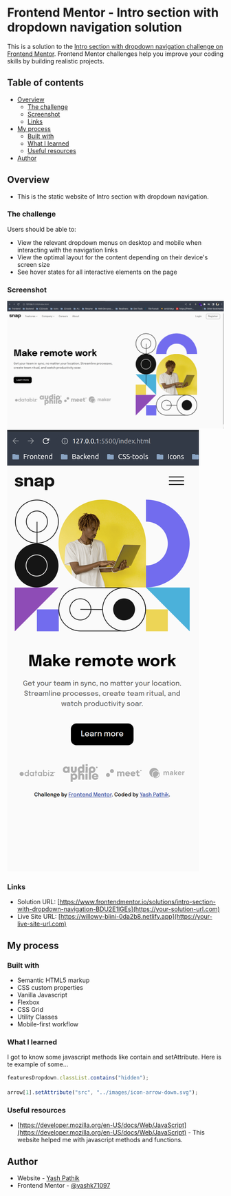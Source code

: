 # Frontend Mentor - Intro section with dropdown navigation solution

This is a solution to the [Intro section with dropdown navigation challenge on Frontend Mentor](https://www.frontendmentor.io/challenges/intro-section-with-dropdown-navigation-ryaPetHE5). Frontend Mentor challenges help you improve your coding skills by building realistic projects.

## Table of contents

-   [Overview](#overview)
    -   [The challenge](#the-challenge)
    -   [Screenshot](#screenshot)
    -   [Links](#links)
-   [My process](#my-process)
    -   [Built with](#built-with)
    -   [What I learned](#what-i-learned)
    -   [Useful resources](#useful-resources)
-   [Author](#author)

## Overview

-   This is the static website of Intro section with dropdown navigation.

### The challenge

Users should be able to:

-   View the relevant dropdown menus on desktop and mobile when interacting with the navigation links
-   View the optimal layout for the content depending on their device's screen size
-   See hover states for all interactive elements on the page

### Screenshot

![](./images/screenshot-1.png)
![](./images/screenshot-2.png)

### Links

-   Solution URL: [https://www.frontendmentor.io/solutions/intro-section-with-dropdown-navigation-BDU2E1lGEs](https://your-solution-url.com)
-   Live Site URL: [https://willowy-blini-0da2b8.netlify.app](https://your-live-site-url.com)

## My process

### Built with

-   Semantic HTML5 markup
-   CSS custom properties
-   Vanilla Javascript
-   Flexbox
-   CSS Grid
-   Utility Classes
-   Mobile-first workflow

### What I learned

I got to know some javascript methods like contain and setAttribute.
Here is te example of some...

```js
featuresDropdown.classList.contains("hidden");

arrow[1].setAttribute("src", "../images/icon-arrow-down.svg");
```

### Useful resources

-   [https://developer.mozilla.org/en-US/docs/Web/JavaScript](https://developer.mozilla.org/en-US/docs/Web/JavaScript) - This website helped me with javascript methods and functions.

## Author

-   Website - [Yash Pathik](https://www.your-site.com)
-   Frontend Mentor - [@yashk71097](https://www.frontendmentor.io/profile/yashk71097)
